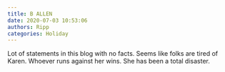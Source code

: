 ```yaml
---
title: B ALLEN
date: 2020-07-03 10:53:06
authors: Ripp
categories: Holiday
---
```


 Lot of statements in this blog with no facts.   Seems like folks are tired of Karen.  Whoever runs against her wins.   She has been a total disaster.
